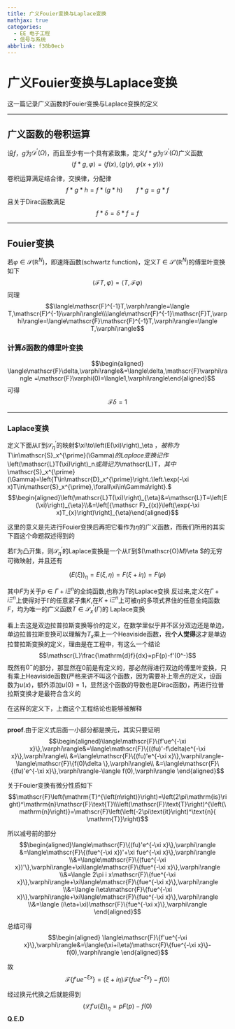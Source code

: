 ```yaml
---
title: 广义Fouier变换与Laplace变换
mathjax: true
categories:
  - EE_电子工程
  - 信号与系统
abbrlink: f38b0ecb
---
```



# 广义Fouier变换与Laplace变换
这一篇记录广义函数的Fouier变换与Laplace变换的定义

<!--more-->

---

## 广义函数的卷积运算
设$f$，$g$为$\mathcal{D}^{\prime}(\Omega)$，而且至少有一个具有紧致集，定义$f*g$为$\mathcal{D}^{\prime}(\Omega)$广义函数
$$
\langle f*g,\varphi\rangle=\langle f(x),\langle g(y),\varphi(x+y)\rangle\rangle
$$

卷积运算满足结合律，交换律，分配律
$$f*g*h=f*(g*h)\qquad f*g=g*f$$
且关于Dirac函数满足
$$f*\delta=\delta*f=f$$

---

## Fouier变换
若$\varphi\in\mathscr{S}(\mathbb{R}^N)$，即速降函数(schwartz function)，定义$T\in\mathscr{S}'(\mathbb{R}^N)$的傅里叶变换如下
$$\langle\mathscr{F}T,\varphi\rangle=\langle T,\mathscr{F}\varphi\rangle $$
同理
$$\langle\mathscr{F}^{-1}T,\varphi\rangle=\langle T,\mathscr{F}^{-1}\varphi\rangle\\\langle\mathscr{F}^{-1}\mathscr{F}T,\varphi\rangle=\langle\mathscr{F}\mathscr{F}^{-1}T,\varphi\rangle=\langle T,\varphi\rangle$$
### 计算$\delta$函数的傅里叶变换
$$\begin{aligned}
\langle\mathscr{F}\delta,\varphi\rangle&=\langle\delta,\mathscr{F}\varphi\rangle =\mathscr{F}\varphi(0)=\langle1,\varphi\rangle\end{aligned}$$
可得
$$\mathscr{F}\delta=1$$

---

### Laplace变换
定义下面从$\mathbb{\Gamma}$到$\mathscr{S}_{\eta}^{\prime}$的映射$\xi\to\left(E(\xi)\right)_\eta $，被称为$T\in\mathscr{S}_x^{\prime}(\Gamma)$的Laplace变换记作$\left(\mathscr{L}T(\xi)\right)_n$或简记为$\mathscr{L}T$，其中$\mathscr{S}_x^{\prime}(\Gamma)=\left\{T\in\mathscr{D}_x^{\prime}\right.:\left.\exp(-\xi x)T\in\mathscr{S}_x^{\prime},\forall\xi\in\Gamma\right\}.$
$$\begin{aligned}\left(\mathscr{L}T(\xi)\right)_{\eta}&=\mathscr{L}T=\left(E(\xi)\right)_{\eta}\\&=\left[{\mathscr F}_{(x)}\left(\exp(-\xi x)T_{x}\right)\right]_{\eta}\end{aligned}$$

这里的意义是先进行Fouier变换后再把它看作为$\eta$的广义函数，而我们所用的其实下面这个命题叙述得到的

若$\mathbb{\Gamma}$为凸开集，则$\mathscr{S}_{\eta}^{\prime}$的Laplace变换是一个从$\mathbb{\Gamma}$到$(\mathscr{O}_M)_\eta $的无穷可微映射，并且还有

$$
\left(E(\xi)\right)_\eta=E(\xi,\eta)=F(\xi+i\eta)=F(p)
$$

其中$F$为关于$p\in\Gamma+i\Xi^n$的全纯函数,也称为$T$的Laplace变换
反过来,定义在$\Gamma+i\Xi^n$上使得对于$\mathbb{\Gamma}$的任意紧子集$K$,在$K+i\Xi^n$上可被$\eta$的多项式界住的任意全纯函数$F$，均为唯一的广义函数$T\in\mathscr{S}_x^{\prime}(\Gamma)$的 Laplace变换



看上去这是双边拉普拉斯变换等价的定义，在数学里似乎并不区分双边还是单边，单边拉普拉斯变换可以理解为$T_x$乘上一个Heaviside函数，我**个人觉得**这才是单边拉普拉斯变换的定义，理由是在工程中，有这么一个结论
$$\mathscr{L}\frac{\mathrm{d}f}{dx}=pF(p)-f'(0^-)$$
既然有$0^-$的部分，那显然在0前是有定义的，那必然得进行双边的傅里叶变换，只有乘上Heaviside函数(严格来讲不叫这个函数，因为需要补上零点的定义，设函数为$u(x)$，额外添加$u(0)=1$，显然这个函数的导数也是Dirac函数)，再进行拉普拉斯变换才是最符合含义的

在这样的定义下，上面这个工程结论也能够被解释

---

**proof**.由于定义式后面一小部分都是换元，其实只要证明
$$\begin{aligned}\langle\mathscr{F}\{f'ue^{-\xi x}\},\varphi\rangle&=\langle\mathscr{F}\{((fu)'-f\delta)e^{-\xi x}\},\varphi\rangle\\
&=\langle\mathscr{F}\{(fu)'e^{-\xi x}\},\varphi\rangle-\langle\mathscr{F}\{f(0)\delta \},\varphi\rangle\\
&=\langle\mathscr{F}\{(fu)'e^{-\xi x}\},\varphi\rangle-\langle f(0),\varphi\rangle
\end{aligned}$$

关于Fouier变换有微分性质如下
$$\mathscr{F}\left(\mathrm{T}^{\left(n\right)}\right)=\left(2\pi\mathrm{is}\right)^\mathrm{n}\mathscr{F}\text{T}\\\left(\mathscr{F}\text{T}\right)^{\left(\mathrm{n}\right)}=\mathscr{F}\left(\left(-2\pi\text{it}\right)^\text{n}{ \mathrm{T}}\right)$$

所以减号前的部分
$$\begin{aligned}\langle\mathscr{F}\{(fu)'e^{-\xi x}\},\varphi\rangle
&=\langle\mathscr{F}\{(fue^{-\xi x})'+\xi fue^{-\xi x}\},\varphi\rangle
\\&=\langle\mathscr{F}\{(fue^{-\xi x})'\},\varphi\rangle+\xi\langle\mathscr{F}\{fue^{-\xi x}\},\varphi\rangle
\\&=\langle 2\pi i x\mathscr{F}\{fue^{-\xi x}\},\varphi\rangle+\xi\langle\mathscr{F}\{fue^{-\xi x}\},\varphi\rangle
\\&=\langle i\eta\mathscr{F}\{fue^{-\xi x}\},\varphi\rangle+\xi\langle\mathscr{F}\{fue^{-\xi x}\},\varphi\rangle
\\&=\langle (i\eta+\xi)\mathscr{F}\{fue^{-\xi x}\},\varphi\rangle
\end{aligned}$$

总结可得
$$\begin{aligned}
\langle\mathscr{F}\{f'ue^{-\xi x}\},\varphi\rangle&=\langle(\xi+i\eta)\mathscr{F}\{fue^{-\xi x}\}-f(0),\varphi\rangle
\end{aligned}$$

故
$$
\mathscr{F}\{f'ue^{-\xi x}\}=(\xi+i\eta)\mathscr{F}\{fue^{-\xi x}\}-f(0)
$$

经过换元代换之后就能得到
$$
\left(\mathscr{L}f'u(\xi)\right)_{\eta}=pF(p)-f(0)
$$
**Q.E.D**